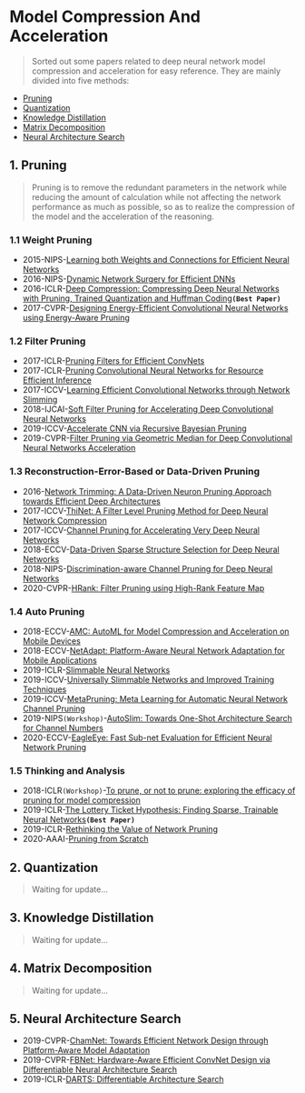 # Model Compression And Acceleration

>Sorted out some papers related to deep neural network model compression and acceleration for easy reference. They are mainly divided into five methods:
- [Pruning](#1-Pruning)
- [Quantization](#2-Quantization)
- [Knowledge Distillation](#3-Knowledge-Distillation)
- [Matrix Decomposition](#4-Matrix-Decomposition)
- [Neural Architecture Search](#5-Neural-Architecture-Search)

## 1. Pruning
>Pruning is to remove the redundant parameters in the network while reducing the amount of calculation while not affecting the network performance as much as possible, so as to realize the compression of the model and the acceleration of the reasoning.
### 1.1 Weight Pruning
- 2015-NIPS-[Learning both Weights and Connections for Efficient Neural Networks](https://arxiv.org/abs/1506.02626)
- 2016-NIPS-[Dynamic Network Surgery for Efficient DNNs](https://arxiv.org/abs/1608.04493)
- 2016-ICLR-[Deep Compression: Compressing Deep Neural Networks with Pruning, Trained Quantization and Huffman Coding](https://arxiv.org/abs/1510.00149)**`(Best Paper)`**
- 2017-CVPR-[Designing Energy-Efficient Convolutional Neural Networks using Energy-Aware Pruning](https://arxiv.org/abs/1611.05128)

### 1.2 Filter Pruning
- 2017-ICLR-[Pruning Filters for Efficient ConvNets](https://arxiv.org/abs/1608.08710)
- 2017-ICLR-[Pruning Convolutional Neural Networks for Resource Efficient Inference](https://arxiv.org/abs/1611.06440)
- 2017-ICCV-[Learning Efficient Convolutional Networks through Network Slimming](https://arxiv.org/abs/1708.06519)
- 2018-IJCAI-[Soft Filter Pruning for Accelerating Deep Convolutional Neural Networks](https://arxiv.org/abs/1808.06866)
- 2019-ICCV-[Accelerate CNN via Recursive Bayesian Pruning](https://arxiv.org/abs/1812.00353)
- 2019-CVPR-[Filter Pruning via Geometric Median for Deep Convolutional Neural Networks Acceleration](https://arxiv.org/abs/1811.00250)

### 1.3 Reconstruction-Error-Based or Data-Driven Pruning
- 2016-[Network Trimming: A Data-Driven Neuron Pruning Approach towards Efficient Deep Architectures](https://arxiv.org/abs/1607.03250)
- 2017-ICCV-[ThiNet: A Filter Level Pruning Method for Deep Neural Network Compression](https://arxiv.org/abs/1707.06342)
- 2017-ICCV-[Channel Pruning for Accelerating Very Deep Neural Networks](https://arxiv.org/abs/1707.06168)
- 2018-ECCV-[Data-Driven Sparse Structure Selection for Deep Neural Networks](https://arxiv.org/abs/1707.01213)
- 2018-NIPS-[Discrimination-aware Channel Pruning for Deep Neural Networks](https://arxiv.org/abs/1810.11809)
- 2020-CVPR-[HRank: Filter Pruning using High-Rank Feature Map](https://arxiv.org/abs/2002.10179)

### 1.4 Auto Pruning
- 2018-ECCV-[AMC: AutoML for Model Compression and Acceleration on Mobile Devices](https://arxiv.org/abs/1802.03494)
- 2018-ECCV-[NetAdapt: Platform-Aware Neural Network Adaptation for Mobile Applications](https://arxiv.org/abs/1804.03230v2)
- 2019-ICLR-[Slimmable Neural Networks](https://arxiv.org/abs/1812.08928)
- 2019-ICCV-[Universally Slimmable Networks and Improved Training Techniques](https://arxiv.org/abs/1903.05134)
- 2019-ICCV-[MetaPruning: Meta Learning for Automatic Neural Network Channel Pruning](https://arxiv.org/abs/1903.10258)
- 2019-NIPS`(Workshop)`-[AutoSlim: Towards One-Shot Architecture Search for Channel Numbers](https://arxiv.org/abs/1903.11728)
- 2020-ECCV-[EagleEye: Fast Sub-net Evaluation for Efficient Neural Network Pruning](https://arxiv.org/abs/2007.02491)

### 1.5 Thinking and Analysis
- 2018-ICLR`(Workshop)`-[To prune, or not to prune: exploring the efficacy of pruning for model compression](https://arxiv.org/abs/1710.01878)
- 2019-ICLR-[The Lottery Ticket Hypothesis: Finding Sparse, Trainable Neural Networks](https://arxiv.org/abs/1803.03635)**`(Best Paper)`**
- 2019-ICLR-[Rethinking the Value of Network Pruning](https://arxiv.org/abs/1810.05270)
- 2020-AAAI-[Pruning from Scratch](https://arxiv.org/abs/1909.12579)

## 2. Quantization
>Waiting for update...

## 3. Knowledge Distillation
>Waiting for update...

## 4. Matrix Decomposition
>Waiting for update...

## 5. Neural Architecture Search
- 2019-CVPR-[ChamNet: Towards Efficient Network Design through Platform-Aware Model Adaptation](https://arxiv.org/abs/1812.08934v1)
- 2019-CVPR-[FBNet: Hardware-Aware Efficient ConvNet Design via Differentiable Neural Architecture Search](https://arxiv.org/abs/1812.03443)
- 2019-ICLR-[DARTS: Differentiable Architecture Search](https://arxiv.org/abs/1806.09055)
